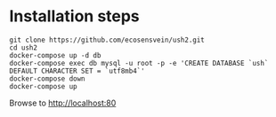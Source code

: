 Installation steps
========================

    git clone https://github.com/ecosensvein/ush2.git
    cd ush2
    docker-compose up -d db
    docker-compose exec db mysql -u root -p -e 'CREATE DATABASE `ush` DEFAULT CHARACTER SET = `utf8mb4`'
    docker-compose down
    docker-compose up

Browse to [http://localhost:80](http://localhost:80)
